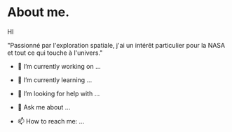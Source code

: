# About me.
HI

"Passionné par l'exploration spatiale, j'ai un intérêt particulier pour la NASA et tout ce qui touche à l'univers."

- 🔭 I’m currently working on ...
- 🌱 I’m currently learning ...
  
- 🤔 I’m looking for help with ...
- 💬 Ask me about ...
- 📫 How to reach me: ...
  

